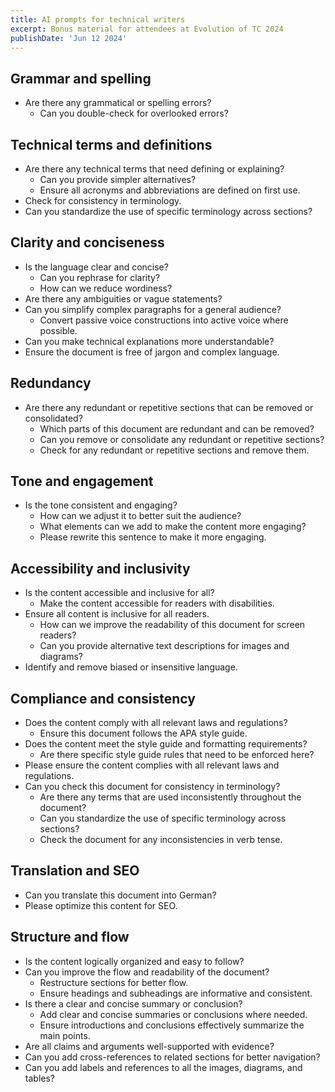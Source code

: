 ```yaml
---
title: AI prompts for technical writers
excerpt: Bonus material for attendees at Evolution of TC 2024
publishDate: 'Jun 12 2024'
---
```


## Grammar and spelling

* Are there any grammatical or spelling errors?
  * Can you double-check for overlooked errors?

## Technical terms and definitions

* Are there any technical terms that need defining or explaining?
  * Can you provide simpler alternatives?
  * Ensure all acronyms and abbreviations are defined on first use.
* Check for consistency in terminology.
* Can you standardize the use of specific terminology across sections?

## Clarity and conciseness

* Is the language clear and concise?
  * Can you rephrase for clarity?
  * How can we reduce wordiness?
* Are there any ambiguities or vague statements?
* Can you simplify complex paragraphs for a general audience?
  * Convert passive voice constructions into active voice where possible.
* Can you make technical explanations more understandable?
* Ensure the document is free of jargon and complex language.

## Redundancy

* Are there any redundant or repetitive sections that can be removed or consolidated?
  * Which parts of this document are redundant and can be removed?
  * Can you remove or consolidate any redundant or repetitive sections?
  * Check for any redundant or repetitive sections and remove them.

## Tone and engagement

* Is the tone consistent and engaging?
  * How can we adjust it to better suit the audience?
  * What elements can we add to make the content more engaging?
  * Please rewrite this sentence to make it more engaging.

## Accessibility and inclusivity

* Is the content accessible and inclusive for all?
  * Make the content accessible for readers with disabilities.
* Ensure all content is inclusive for all readers.
  * How can we improve the readability of this document for screen readers?
  * Can you provide alternative text descriptions for images and diagrams?
* Identify and remove biased or insensitive language.

## Compliance and consistency

* Does the content comply with all relevant laws and regulations?
  * Ensure this document follows the APA style guide.
* Does the content meet the style guide and formatting requirements?
  * Are there specific style guide rules that need to be enforced here?
* Please ensure the content complies with all relevant laws and regulations.
* Can you check this document for consistency in terminology?
  * Are there any terms that are used inconsistently throughout the document?
  * Can you standardize the use of specific terminology across sections?
  * Check the document for any inconsistencies in verb tense.

## Translation and SEO

* Can you translate this document into German?
* Please optimize this content for SEO.

## Structure and flow

* Is the content logically organized and easy to follow?
* Can you improve the flow and readability of the document?
  * Restructure sections for better flow.
  * Ensure headings and subheadings are informative and consistent.
* Is there a clear and concise summary or conclusion?
  * Add clear and concise summaries or conclusions where needed.
  * Ensure introductions and conclusions effectively summarize the main points.
* Are all claims and arguments well-supported with evidence?
* Can you add cross-references to related sections for better navigation?
* Can you add labels and references to all the images, diagrams, and tables?

